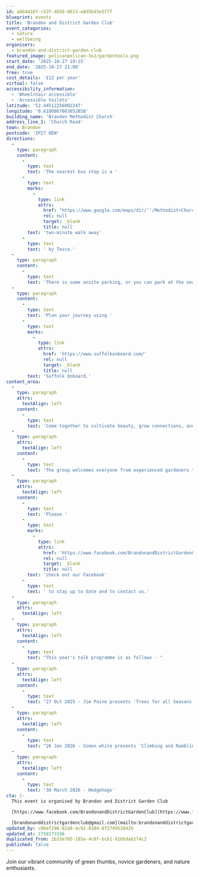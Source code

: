 ```yaml
---
id: a8b4416f-c53f-4650-8613-e8d5bd3e5f7f
blueprint: events
title: 'Brandon and District Garden Club'
event_categories:
  - nature
  - wellbeing
organisers:
  - brandon-and-district-garden-club
featured_image: pelicanpelican-3x2/gardentools.png
start_date: '2025-10-27 19:15'
end_date: '2025-10-27 21:00'
free: true
cost_details: '£12 per year'
virtual: false
accessibility_information:
  - 'Wheelchair accessible'
  - 'Accessible toilets'
latitude: '52.44512256002247'
longitude: '0.6180867003052858'
building_name: 'Brandon Methodist Church'
address_line_1: 'Church Road'
town: Brandon
postcode: 'IP27 0EW'
directions:
  -
    type: paragraph
    content:
      -
        type: text
        text: 'The nearest bus stop is a '
      -
        type: text
        marks:
          -
            type: link
            attrs:
              href: "https://www.google.com/maps/dir/''/Methodist+Church,+Brandon+IP27+0EW/@52.4446555,0.6177765,19.5z/data=!4m13!4m12!1m5!1m1!1s0x47d837334f30acd3:0x7c715c3b13254025!2m2!1d0.6175242!2d52.4444517!1m5!1m1!1s0x47d830cccb3625f9:0xcfd7125a4e92f213!2m2!1d0.6180511!2d52.44508?entry=ttu&g_ep=EgoyMDI1MDYxNS4wIKXMDSoASAFQAw%3D%3D"
              rel: null
              target: _blank
              title: null
        text: 'two-minute walk away'
      -
        type: text
        text: ' by Tesco.'
  -
    type: paragraph
    content:
      -
        type: text
        text: 'There is some onsite parking, or you can park at the nearby Tesco.'
  -
    type: paragraph
    content:
      -
        type: text
        text: 'Plan your journey using '
      -
        type: text
        marks:
          -
            type: link
            attrs:
              href: 'https://www.suffolkonboard.com/'
              rel: null
              target: _blank
              title: null
        text: 'Suffolk Onboard.'
content_area:
  -
    type: paragraph
    attrs:
      textAlign: left
    content:
      -
        type: text
        text: 'Come together to cultivate beauty, grow connections, and enjoy fun events.'
  -
    type: paragraph
    attrs:
      textAlign: left
    content:
      -
        type: text
        text: 'The group welcomes everyone from experienced gardeners to people just starting out.'
  -
    type: paragraph
    attrs:
      textAlign: left
    content:
      -
        type: text
        text: 'Please '
      -
        type: text
        marks:
          -
            type: link
            attrs:
              href: 'https://www.facebook.com/BrandonandDistrictGardenClub/'
              rel: null
              target: _blank
              title: null
        text: 'check out our Facebook'
      -
        type: text
        text: ' to stay up to date and to contact us.'
  -
    type: paragraph
    attrs:
      textAlign: left
  -
    type: paragraph
    attrs:
      textAlign: left
    content:
      -
        type: text
        text: "This year's talk programme is as follows - "
  -
    type: paragraph
    attrs:
      textAlign: left
    content:
      -
        type: text
        text: "27 Oct 2025 - Jim Paine presents 'Trees for all Seasons'"
  -
    type: paragraph
    attrs:
      textAlign: left
    content:
      -
        type: text
        text: "26 Jan 2026 - Simon white presents 'Climbing and Rambling Roses for every Situation'"
  -
    type: paragraph
    attrs:
      textAlign: left
    content:
      -
        type: text
        text: '30 March 2026 - Hedgehogs'
cta: |-
  This event is organised by Brandon and District Garden Club

  [https://www.facebook.com/BrandonandDistrictGardenClub](https://www.facebook.com/BrandonandDistrictGardenClub)

  [brandonanddistrictgardenclub@gmail.com](mailto:brandonanddistrictgardenclub@gmail.com)
updated_by: c86ef296-82a8-4c92-8104-8f274952842b
updated_at: 1750173196
duplicated_from: 2b33e785-185e-4c0f-bcb1-916bdab174c2
published: false
---
```

Join our vibrant community of green thumbs, novice gardeners, and nature enthusiasts.
